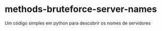 # methods-bruteforce-server-names
Um código simples em python para descobrir os nomes de servidores
